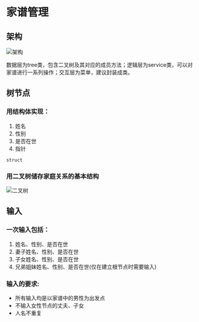 # 家谱管理

## 架构
![架构](http://p1.bpimg.com/567571/90ad3a640f169b8b.png)

数据层为tree类，包含二叉树及其对应的成员方法；逻辑层为service类，可以对家谱进行一系列操作；交互层为菜单，建议封装成类。

## 树节点
### 用结构体实现：
1. 姓名
2. 性别
3. 是否在世
4. 指针

```
struct
```

### 用二叉树储存家庭关系的基本结构
![二叉树](http://i1.piimg.com/567571/1939ef019a9616d1.png)

## 输入
### 一次输入包括：
1. 姓名、性别、是否在世
2. 妻子姓名、性别、是否在世
3. 子女姓名、性别、是否在世
4. 兄弟姐妹姓名、性别、是否在世(仅在建立根节点时需要输入)

### 输入的要求:
* 所有输入均是以家谱中的男性为出发点
* 不输入女性节点的丈夫、子女
* 人名不重复

